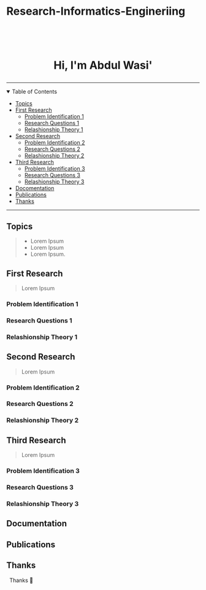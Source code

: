 # Research-Informatics-Engineriing

<h1 align="center">
  <br>
  <a href="https://github.com/abdwasidev"></a>
  <br>
  Hi, I'm Abdul Wasi'
  <br>
  <p align="center">
<!--     This is My Research -->
  </p>
</h1>

---

<details open="open">
<summary>Table of Contents</summary>

- [Topics](#topics)
- [First Research](#first-research)
  - [Problem Identification 1](#problem-identification-1)
  - [Research Questions 1](#research-questions-1)
  - [Relashionship Theory 1](#relashionship-theory-1)
- [Second Research](#second-research)
  - [Problem Identification 2](#problem-identification-2)
  - [Research Questions 2](#research-questions-2)
  - [Relashionship Theory 2](#relashionship-theory-2)
- [Third Research](#third-research)
  - [Problem Identification 3](#problem-identification-3)
  - [Research Questions 3](#research-questions-3)
  - [Relashionship Theory 3](#relashionship-theory-3)
- [Docomentation](#docomentation)
- [Publications](#publications)
- [Thanks](#thanks)

</details>

---

## Topics

> - Lorem Ipsum
> - Lorem Ipsum
> - Lorem Ipsum.

## First Research
> Lorem Ipsum

### Problem Identification 1
### Research Questions 1
### Relashionship Theory 1

## Second Research
> Lorem Ipsum

### Problem Identification 2
### Research Questions 2
### Relashionship Theory 2

## Third Research
> Lorem Ipsum

### Problem Identification 3
### Research Questions 3
### Relashionship Theory 3

## Documentation
## Publications

## Thanks
&nbsp; Thanks 🙏
